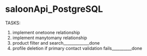# saloonApi_PostgreSQL

TASKS: 

1. implement onetoone relationship 
2. implement manytomany relationship 
3. product filter and search_____________done
4. profile deletion if primary contact validation fails__________done